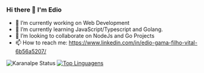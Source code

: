 
### Hi there 👋 I'm Edio

- 🔭 I’m currently working on Web Development
- 🌱 I’m currently learning JavaScript/Typescript and Golang.
- 👯 I’m looking to collaborate on NodeJs and Go Projects
- 📫 How to reach me: https://www.linkedin.com/in/edio-gama-filho-vital-6b56a5207/

![Karanalpe Status](https://github-readme-stats.vercel.app/api?username=ediogama&theme=prussian&show_icons=true)
[![Top Linguagens](https://github-readme-stats.vercel.app/api/top-langs/?username=ediogama&theme=prussian&layout=compact)](https://github.com/ediogama/github-readme-stats)
